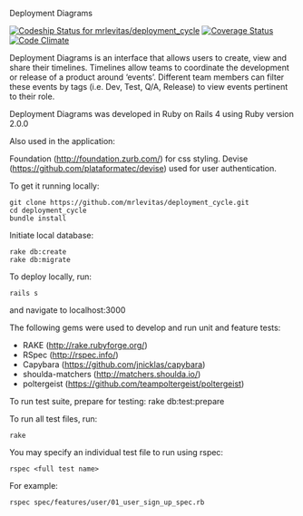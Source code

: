 Deployment Diagrams

[ ![Codeship Status for mrlevitas/deployment_cycle](https://codeship.com/projects/8d003370-9bbb-0133-8244-4af0faf5a893/status?branch=master)](https://codeship.com/projects/126906)
[![Coverage Status](https://coveralls.io/repos/mrlevitas/deployment_cycle/badge.svg?branch=master&service=github)](https://coveralls.io/github/mrlevitas/deployment_cycle?branch=master)
[![Code Climate](https://codeclimate.com/github/mrlevitas/deployment_cycle/badges/gpa.svg)](https://codeclimate.com/github/mrlevitas/deployment_cycle)

Deployment Diagrams is an interface that allows users to create, view and share their timelines.
Timelines allow teams to coordinate the development or release of a product around ‘events’. 
Different team members can filter these events by tags (i.e. Dev, Test, Q/A, Release) to view events pertinent to their role.


Deployment Diagrams was developed in Ruby on Rails 4 using Ruby version 2.0.0


Also used in the application:

Foundation (http://foundation.zurb.com/) for css styling.
Devise (https://github.com/plataformatec/devise) used for user authentication.

To get it running locally:

    git clone https://github.com/mrlevitas/deployment_cycle.git
    cd deployment_cycle
    bundle install

Initiate local database:

    rake db:create
    rake db:migrate
    
To deploy locally, run:

    rails s

and navigate to 
  localhost:3000


The following gems were used to develop and run unit and feature tests:
- RAKE (http://rake.rubyforge.org/)
- RSpec (http://rspec.info/)
- Capybara (https://github.com/jnicklas/capybara)
- shoulda-matchers (http://matchers.shoulda.io/)
- poltergeist (https://github.com/teampoltergeist/poltergeist)

To run test suite, prepare for testing:
    rake db:test:prepare


To run all test files, run:

    rake

You may specify an individual test file to run using rspec:

    rspec <full test name>
For example:

    rspec spec/features/user/01_user_sign_up_spec.rb

